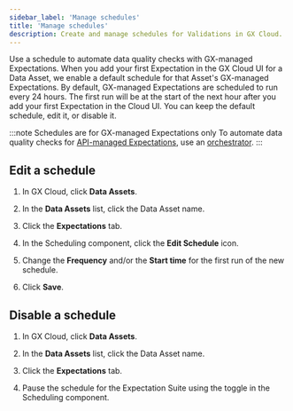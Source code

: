 ```yaml
---
sidebar_label: 'Manage schedules'
title: 'Manage schedules'
description: Create and manage schedules for Validations in GX Cloud.
---
```


Use a schedule to automate data quality checks with GX-managed Expectations. When you add your first Expectation in the GX Cloud UI for a Data Asset, we enable a default schedule for that Asset's GX-managed Expectations. By default, GX-managed Expectations are scheduled to run every 24 hours. The first run will be at the start of the next hour after you add your first Expectation in the Cloud UI. You can keep the default schedule, edit it, or disable it.

:::note Schedules are for GX-managed Expectations only
To automate data quality checks for [API-managed Expectations](/cloud/expectations/manage_expectations#gx-managed-vs-api-managed-expectations), use an [orchestrator](/cloud/connect/connect_airflow).
:::


## Edit a schedule

1. In GX Cloud, click **Data Assets**.

2. In the **Data Assets** list, click the Data Asset name.

3. Click the **Expectations** tab.

4. In the Scheduling component, click the **Edit Schedule** icon.

5. Change the **Frequency** and/or the **Start time** for the first run of the new schedule.

5. Click **Save**.

## Disable a schedule

1. In GX Cloud, click **Data Assets**.

2. In the **Data Assets** list, click the Data Asset name.

3. Click the **Expectations** tab.

4. Pause the schedule for the Expectation Suite using the toggle in the Scheduling component.